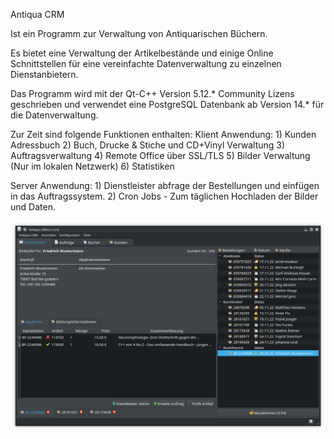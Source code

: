 Antiqua CRM

Ist ein Programm zur Verwaltung von Antiquarischen Büchern.

Es bietet eine Verwaltung der Artikelbestände und einige Online Schnittstellen für eine vereinfachte Datenverwaltung zu einzelnen Dienstanbietern.

Das Programm wird mit der Qt-C++ Version 5.12.* Community Lizens geschrieben und verwendet eine PostgreSQL Datenbank ab Version 14.* für die Datenverwaltung.

Zur Zeit sind folgende Funktionen enthalten:
  Klient Anwendung:
    1) Kunden Adressbuch
    2) Buch, Drucke & Stiche und CD+Vinyl Verwaltung
    3) Auftragsverwaltung
    4) Remote Office über SSL/TLS
    5) Bilder Verwaltung (Nur im lokalen Netzwerk)
    6) Statistiken

  Server Anwendung:
    1) Dienstleister abfrage der Bestellungen und einfügen in das Auftragssystem.
    2) Cron Jobs - Zum täglichen Hochladen der Bilder und Daten.

![Demo](preview.png)

